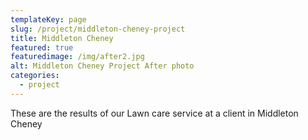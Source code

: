 ```yaml
---
templateKey: page
slug: /project/middleton-cheney-project
title: Middleton Cheney
featured: true
featuredimage: /img/after2.jpg
alt: Middleton Cheney Project After photo
categories:
  - project
---
```

These are the results of our Lawn care service at a client in Middleton Cheney
